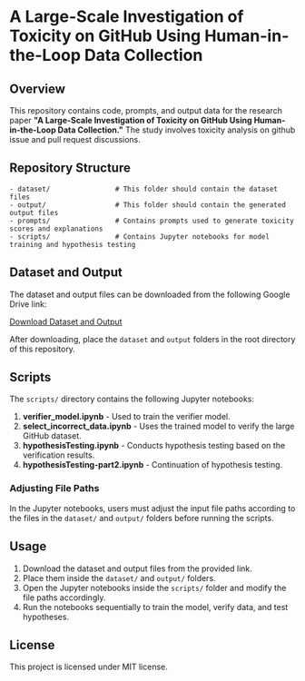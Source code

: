 # A Large-Scale Investigation of Toxicity on GitHub Using Human-in-the-Loop Data Collection

## Overview
This repository contains code, prompts, and output data for the research paper **"A Large-Scale Investigation of Toxicity on GitHub Using Human-in-the-Loop Data Collection."** The study involves toxicity analysis on github issue and pull request discussions.

## Repository Structure
```
- dataset/                # This folder should contain the dataset files 
- output/                 # This folder should contain the generated output files 
- prompts/                # Contains prompts used to generate toxicity scores and explanations
- scripts/                # Contains Jupyter notebooks for model training and hypothesis testing
```

## Dataset and Output
The dataset and output files can be downloaded from the following Google Drive link:

[Download Dataset and Output](https://drive.google.com/file/d/1OS3EzKQfwpWUNK8W18k5ZzMD6AGBnMvT/view?usp=sharing)

After downloading, place the `dataset` and `output` folders in the root directory of this repository.

## Scripts
The `scripts/` directory contains the following Jupyter notebooks:

1. **verifier_model.ipynb** - Used to train the verifier model.
2. **select_incorrect_data.ipynb** - Uses the trained model to verify the large GitHub dataset.
3. **hypothesisTesting.ipynb** - Conducts hypothesis testing based on the verification results.
4. **hypothesisTesting-part2.ipynb** - Continuation of hypothesis testing.

### Adjusting File Paths
In the Jupyter notebooks, users must adjust the input file paths according to the files in the `dataset/` and `output/` folders before running the scripts.

## Usage
1. Download the dataset and output files from the provided link.
2. Place them inside the `dataset/` and `output/` folders.
3. Open the Jupyter notebooks inside the `scripts/` folder and modify the file paths accordingly.
4. Run the notebooks sequentially to train the model, verify data, and test hypotheses.


## License
This project is licensed under MIT license.

